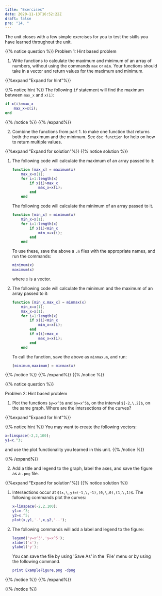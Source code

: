 ```yaml
---
title: "Exercises"
date: 2020-11-13T16:52:22Z
draft: false
pre: "14. "
---
```


The unit closes with a few simple exercises for you to test the skills you have learned throughout the unit.


{{% notice question %}}
Problem 1: Hint based problem

1. Write functions to calculate the maximum and minimum of an array of numbers, without using the commands `max` or `min`.
    Your functions should take in a vector and return values for the maximum and minimum.

{{%expand "Expand for hint"%}}

{{% notice hint %}}
The following `if` statement will find the maximum between `max_x` and `x(i)`:

```matlab
if x(i)>max_x
    max_x=x(i);
end
```
{{% /notice %}}
{{% /expand%}}


2. Combine the functions from part 1. to make one function that returns both the maximum and the minimum.
See `doc function` for help on how to return multiple values.


{{%expand "Expand for solution"%}}
{{% notice solution %}}
1. The following code will calculate the maximum of an array passed to it:

    ```matlab
    function [max_x] = maximum(x)
        max_x=x(1);
        for i=1:length(x)
            if x(i)>max_x
                max_x=x(i);
            end
        end
    ```

    The following code will calculate the minimum of an array passed to it.

    ```matlab
    function [min_x] = minimum(x)
        min_x=x(1);
        for i=1:length(x)
            if x(i)<min_x
                min_x=x(i);
            end
        end
    ```

    To use these, save the above a `.m` files with the appropriate names, and run the commands:

    ```matlab
    minimum(x)
    maximum(x)
    ```

    where `x` is a vector.

2. The following code will calculate the minimum and the maximum of an array passed to it:

    ```matlab
    function [min_x,max_x] = minmax(x)
        min_x=x(1);
        max_x=x(1);
        for i=1:length(x)
            if x(i)<min_x
                min_x=x(i);
            end
            if x(i)>max_x
                max_x=x(i);
            end
        end
    ```

    To call the function, save the above as `minmax.m`, and run:

    ```matlab
    [minimum,maximum] = minmax(x)
    ```
{{% /notice %}}
{{% /expand%}}
{{% /notice %}}


{{% notice question %}}

Problem 2: Hint based problem

1. Plot the functions `$y=x^3$` and `$y=x^5$`, on the interval `$[-2,\,2]$`, on the same graph.
    Where are the intersections of the curves?

{{%expand "Expand for hint"%}}

{{% notice hint %}}
You may want to create the following vectors:

```matlab
x=linspace(-2,2,100);
y1=x.^3;
```

and use the plot functionality you learned in this unit.
{{% /notice %}}

{{% /expand%}}

2. Add a title and legend to the graph, label the axes, and save the figure as a `.png` file.

{{%expand "Expand for solution"%}}
{{% notice solution %}}
1. Intersections occur at `$(x,\,y)=(−1,\,−1),(0,\,0),(1,\,1)$`.
    The following commands plot the curves:
    
    ```matlab
    x=linspace(-2,2,100);
    y1=x.^3;
    y2=x.^5;
    plot(x,y1,'-',x,y2,'--');
    ```

2. The following commands will add a label and legend to the figure:

    ```matlab
    legend('y=x^3','y=x^5');
    xlabel('x');
    ylabel('y');
    ```

    You can save the file by using 'Save As' in the 'File' menu or by using the following command.

    ```matlab
    print ExampleFigure.png -dpng
    ```

{{% /notice %}}
{{% /expand%}}






{{% /notice %}}